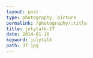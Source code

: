 ```yaml
---
layout: post
type: photography, picture
permalink: /photography/:title
title: julytalk-37
date: 2014-01-16
keyword: julytalk
path: 37.jpg
---
```



